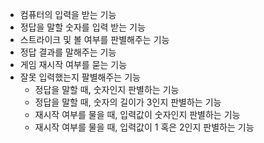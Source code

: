 - 컴퓨터의 입력을 받는 기능
- 정답을 말할 숫자를 입력 받는 기능
- 스트라이크 및 볼 여부를 판별해주는 기능
- 정답 결과를 말해주는 기능
- 게임 재시작 여부를 묻는 기능
- 잘못 입력했는지 팔별해주는 기능
  - 정답을 말할 때, 숫자인지 판별하는 기능
  - 정답을 말할 때, 숫자의 길이가 3인지 판별하는 기능
  - 재시작 여부를 물을 때, 입력값이 숫자인지 판별하는 기능
  - 재시작 여부를 물을 때, 입력값이 1 혹은 2인지 판별하는 기능
